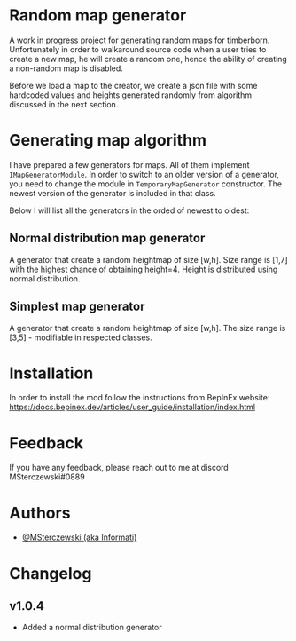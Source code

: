 
# Random map generator

A work in progress project for generating random maps for timberborn.
Unfortunately in order to walkaround source code when a user tries to create a new map, he will create a random one, hence the ability of creating a non-random map is disabled.

Before we load a map to the creator, we create a json file with some hardcoded values and heights generated randomly from algorithm discussed in the next section.
# Generating map algorithm
I have prepared a few generators for maps. All of them implement `IMapGeneratorModule`. In order to switch to an older version of a generator, you need to change the module in `TemporaryMapGenerator` constructor. 
The newest version of the generator is included in that class. 

Below I will list all the generators in the orded of newest to oldest:
## Normal distribution map generator
A generator that create a random heightmap of size [w,h]. Size range is [1,7] with the highest chance of obtaining height=4. Height is distributed using normal distribution.
## Simplest map generator
A generator that create a random heightmap of size [w,h]. The size range is [3,5] - modifiable in respected classes.


# Installation
In order to install the mod follow the instructions from BepInEx website:
https://docs.bepinex.dev/articles/user_guide/installation/index.html
    
# Feedback

If you have any feedback, please reach out to me at discord MSterczewski#0889

  
# Authors

- [@MSterczewski (aka Informati)](https://github.com/MSterczewski)

# Changelog
## v1.0.4
- Added a normal distribution generator

  
